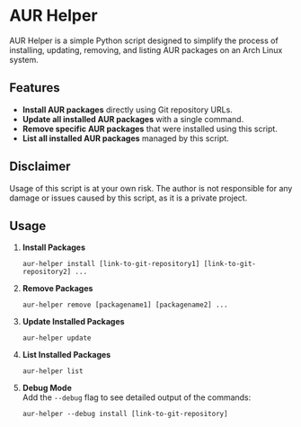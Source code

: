 # AUR Helper

AUR Helper is a simple Python script designed to simplify the process of installing, updating, removing, and listing AUR packages on an Arch Linux system.

## Features

- **Install AUR packages** directly using Git repository URLs.
- **Update all installed AUR packages** with a single command.
- **Remove specific AUR packages** that were installed using this script.
- **List all installed AUR packages** managed by this script.

## Disclaimer

Usage of this script is at your own risk. The author is not responsible for any damage or issues caused by this script, as it is a private project.

## Usage

1. **Install Packages**
    ```
    aur-helper install [link-to-git-repository1] [link-to-git-repository2] ...
    ```

2. **Remove Packages**
    ```
    aur-helper remove [packagename1] [packagename2] ...
    ```

3. **Update Installed Packages**
    ```
    aur-helper update
    ```

4. **List Installed Packages**
    ```
    aur-helper list
    ```

5. **Debug Mode**  
   Add the `--debug` flag to see detailed output of the commands:
   ```
   aur-helper --debug install [link-to-git-repository]
   ```
